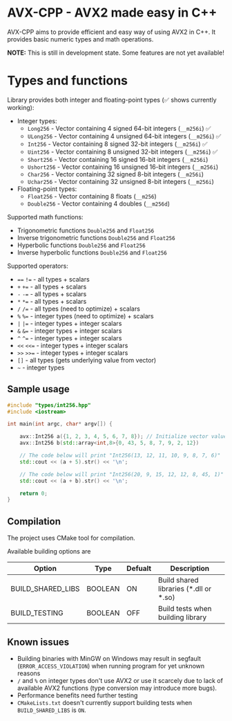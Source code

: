 # AVX-CPP - AVX2 made easy in C++
AVX-CPP aims to provide efficient and easy way of using AVX2 in C++. It provides basic numeric types and math operations.

**NOTE:** This is still in development state. Some features are not yet available!

# Types and functions

Library provides both integer and floating-point types (&#x2705; shows currently working):<br/>
- Integer types:<br/>
  - `Long256` - Vector containing 4 signed 64-bit integers (`__m256i`) &#x2705;<br/>
  - `ULong256` - Vector containing 4 unsigned 64-bit integers (`__m256i`) &#x2705;<br/>
  - `Int256` - Vector containing 8 signed 32-bit integers (`__m256i`) &#x2705;<br/>
  - `Uint256` - Vector containing 8 unsigned 32-bit integers (`__m256i`) &#x2705;<br/>
  - `Short256` - Vector containing 16 signed 16-bit integers (`__m256i`)<br/>
  - `Ushort256` - Vector containing 16 unsigned 16-bit integers (`__m256i`)<br/>
  - `Char256` - Vector containing 32 signed 8-bit integers (`__m256i`)<br/>
  - `Uchar256` - Vector containing 32 unsigned 8-bit integers (`__m256i`)<br/>
- Floating-point types:<br/>
  - `Float256` - Vector containing 8 floats (`__m256`)<br/>
  - `Double256` - Vector containing 4 doubles (`__m256d`)<br/>

Supported math functions:<br/>
- Trigonometric functions `Double256` and `Float256`<br/>
- Inverse trigonometric functions `Double256` and `Float256`<br/>
- Hyperbolic functions `Double256` and `Float256` <br/>
- Inverse hyperbolic functions `Double256` and `Float256` <br/>

<!-- Other supported functions: 
- `sum` - supports all types
- `avg` - supports all types
- `stddev` - supports all types
- -->
Supported operators:<br/>
- `==` `!=` - all types + scalars
- `+` `+=` - all types + scalars
- `-` `-=` - all types + scalars
- `*` `*=` - all types + scalars
- `/` `/=` - all types (need to optimize) + scalars
- `%` `%=` - integer types (need to optimize) + scalars
- `|` `|=` - integer types + integer scalars
- `&` `&=` - integer types + integer scalars
- `^` `^=` - integer types + integer scalars
- `<<` `<<=` - integer types + integer scalars
- `>>` `>>=` - integer types + integer scalars
- `[]` - all types (gets underlying value from vector)
- `~` - integer types

## Sample usage 
```cpp
#include "types/int256.hpp"
#include <iostream>

int main(int argc, char* argv[]) {

    avx::Int256 a({1, 2, 3, 4, 5, 6, 7, 8}); // Initialize vector values
    avx::Int256 b(std::array<int,8>{0, 43, 5, 8, 7, 9, 2, 12})

    // The code below will print "Int256(13, 12, 11, 10, 9, 8, 7, 6)"
    std::cout << (a + 5).str() << '\n'; 

    // The code below will print "Int256(20, 9, 15, 12, 12, 8, 45, 1)"
    std::cout << (a + b).str() << '\n'; 

    return 0;
}
```

## Compilation
The project uses CMake tool for compilation.

Available building options are

| Option | Type | Defualt | Description |
| --- | --- | --- | ---|
| BUILD_SHARED_LIBS | BOOLEAN| ON | Build shared libraries (*.dll or *.so) |
| BUILD_TESTING | BOOLEAN | OFF | Build tests when building library |

## Known issues
- Building binaries with MinGW on Windows may result in segfault (`ERROR_ACCESS_VIOLATION`) when running program for yet unknown reasons<br/>
- `/` and `%` on integer types don't use AVX2 or use it scarcely due to lack of available AVX2 functions (type conversion may introduce more bugs).
- Performance benefits need further testing
- `CMakeLists.txt` doesn't currently support building tests when `BUILD_SHARED_LIBS` is `ON`.

